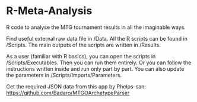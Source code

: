 # R-Meta-Analysis
R code to analyse the MTG tournament results in all the imaginable ways.

Find useful external raw data file in /Data.
All the R scripts can be found in /Scripts.
The main outputs of the scripts are written in /Results.

As a user (familiar with R basics), you can open the scripts in /Scripts/Executables.
Then you can run them entirely.
Or you can follow the instructions written inside and run only part by part.
You can also update the parameters in /Scripts/Imports/Parameters.

Get the required JSON data from this app by Phelps-san:
https://github.com/Badaro/MTGOArchetypeParser

